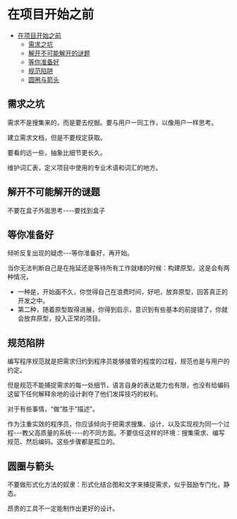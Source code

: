 # 在项目开始之前

- [在项目开始之前](#在项目开始之前)
  - [需求之坑](#需求之坑)
  - [解开不可能解开的谜题](#解开不可能解开的谜题)
  - [等你准备好](#等你准备好)
  - [规范陷阱](#规范陷阱)
  - [圆圈与箭头](#圆圈与箭头)

## 需求之坑

需求不是搜集来的，而是要去挖掘。要与用户一同工作，以像用户一样思考。

建立需求文档，但是不要规定获取。

要看的远一些，抽象比细节更长久。

维护词汇表，定义项目中使用的专业术语和词汇的地方。

## 解开不可能解开的谜题

不要在盒子外面思考----要找到盒子

## 等你准备好

倾听反复出现的疑虑---等你准备好，再开始。

当你无法判断自己是在拖延还是等待所有工作就绪的时候：构建原型。这是会有两种情况，

- 一种是，开始画不久，你觉得自己在浪费时间，好吧，放弃原型，回答真正的开发之中。
- 第二种，随着原型取得进展，你得到启示，意识到有些基本的前提错了，你就会放弃原型，投入正常的项目。

## 规范陷阱

编写程序规范就是把需求归约到程序员能够接管的程度的过程，规范也是与用户的约定。

但是规范不能捕捉需求的每一处细节，语言自身的表达能力也有限，也没有给编码这留下任何解释余地的设计剥夺了他们发挥技巧的权利。

对于有些事情，“做”胜于“描述”。

作为注重实效的程序员，你应该倾向于把需求搜集、设计、以及实现视为同一个过程---教父高质量的系统----的不同方面。不要信任这样的环境：搜集需求、编写规范、然后编码。这些步骤都是孤立的。

## 圆圈与箭头

不要做形式化方法的奴隶：形式化结合图和文字来捕捉需求，似乎鼓励专门化，静态。

昂贵的工具不一定能制作出更好的设计。
